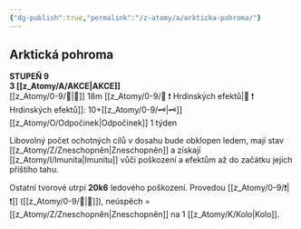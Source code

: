 ```yaml
---
{"dg-publish":true,"permalink":"/z-atomy/a/arkticka-pohroma/"}
---
```


## Arktická pohroma
**STUPEŇ 9**  
**3 [[z_Atomy/A/AKCE\|AKCE]]**  
[[z_Atomy/0-9/👊\|👊]] 18m
[[z_Atomy/0-9/📶 ❗ Hrdinských efektů\|📶 ❗ Hrdinských efektů]]: 10+[[z_Atomy/0-9/🗝\|🗝]]
[[z_Atomy/O/Odpočinek\|Odpočinek]] 1 týden

Libovolný počet ochotných cílů v dosahu bude obklopen ledem, mají stav [[z_Atomy/Z/Zneschopněn\|Zneschopněn]] a získají [[z_Atomy/I/Imunita\|Imunitu]] vůči poškození a efektům až do začátku jejich příštího tahu. 

Ostatní tvorové utrpí **20k6** ledového poškození.
Provedou [[z_Atomy/0-9/❗\|❗]] ([[z_Atomy/0-9/💪\|💪]]), neúspěch = [[z_Atomy/Z/Zneschopněn\|Zneschopněn]] na 1 [[z_Atomy/K/Kolo\|Kolo]].